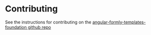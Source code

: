 # Contributing

See the instructions for contributing on the
[angular-formly-templates-foundation github repo](https://github.com/formly-js/angular-formly-templates-foundation)
